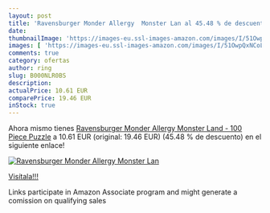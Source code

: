 ```yaml
---
layout: post
title: 'Ravensburger Monder Allergy  Monster Lan al 45.48 % de descuento'
date: 
thumbnailImage: 'https://images-eu.ssl-images-amazon.com/images/I/51OwpQxNCoL._SL200_.jpg'
images: [ 'https://images-eu.ssl-images-amazon.com/images/I/51OwpQxNCoL._SL200_.jpg' ]
comments: true
category: ofertas
author: ring
slug: B000NLR0BS
description:
actualPrice: 10.61 EUR
comparePrice: 19.46 EUR
inStock: true
---
```


Ahora mismo tienes [Ravensburger Monder Allergy  Monster Land  - 100 Piece Puzzle](https://www.amazon.es/dp/B000NLR0BS/?tag=tolees-21) a 10.61 EUR (original: 19.46 EUR) (45.48 %  de descuento) en el siguiente enlace!

[![Ravensburger Monder Allergy  Monster Lan](https://images-eu.ssl-images-amazon.com/images/I/51OwpQxNCoL._SL200_.jpg)](https://www.amazon.es/dp/B000NLR0BS/?tag=tolees-21)

[Visítala!!!](https://www.amazon.es/dp/B000NLR0BS/?tag=tolees-21)

Links participate in Amazon Associate program and might generate a comission on qualifying sales
